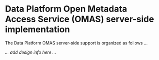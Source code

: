 <!-- SPDX-License-Identifier: Apache-2.0 -->

# Data Platform Open Metadata Access Service (OMAS) server-side implementation

The Data Platform OMAS server-side support is organized as follows ...

_... add design info here ..._